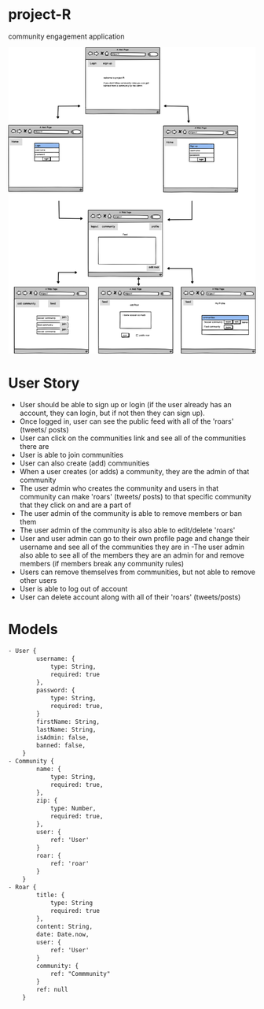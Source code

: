 # project-R
community engagement application

![our wireframe](./images/wireframe1.png)

# User Story


- User should be able to sign up or login (if the user already has an account, they can login, but if not then they can sign up).
- Once logged in, user can see the public feed with all of the 'roars' (tweets/ posts)
- User can click on the communities link and see all of the communities there are 
- User is able to join communities 
- User can also create (add) communities
- When a user creates (or adds) a community, they are the admin of that community
- The user admin who creates the community and users in that community can make 'roars' (tweets/ posts) to that specific community that they click on and are a part of
- The user admin of the community is able to remove members or ban them
- The user admin of the community is also able to edit/delete 'roars'
- User and user admin can go to their own profile page and change their username and see all of the communities they are in
-The user admin also able to see all of the members they are an admin for and remove members (if members break any community rules)
- Users can remove themselves from communities, but not able to remove other users
- User is able to log out of account
- User can delete account along with all of their 'roars' (tweets/posts)

# Models 
```
- User {
		username: {
			type: String,
			required: true
		},
		password: {
			type: String,
			required: true,
		}
		firstName: String,
		lastName: String,
		isAdmin: false,
		banned: false,
	}
- Community {
		name: {
			type: String,
			required: true,
		},
		zip: {
			type: Number,
			required: true,
		},
		user: {
			ref: 'User'
		}
		roar: {
			ref: 'roar'
		}
	}
- Roar {
		title: {
			type: String
			required: true
		},
		content: String,
		date: Date.now,
		user: {
			ref: 'User'
		}
		community: {
			ref: "Commmunity"
		}
		ref: null
	}
```
